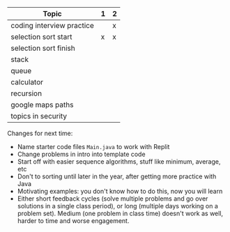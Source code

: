 | Topic                     | 1   | 2   |
| ------------------------- | --- | --- |
| coding interview practice |     | x   |
| selection sort start      | x   | x   |
| selection sort finish     |     |     |
| stack                     |     |     |
| queue                     |     |     |
| calculator                |     |     |
| recursion                 |     |     |
| google maps paths         |     |     |
| topics in security        |     |     |

Changes for next time:

- Name starter code files `Main.java` to work with Replit
- Change problems in intro into template code
- Start off with easier sequence algorithms, stuff like minimum, average, etc
- Don't to sorting until later in the year, after getting more practice with
  Java
- Motivating examples: you don't know how to do this, now you will learn
- Either short feedback cycles (solve multiple problems and go over solutions in
  a single class period), or long (multiple days working on a problem set).
  Medium (one problem in class time) doesn't work as well, harder to time and
  worse engagement.
